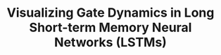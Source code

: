 ---
layout: research
title: Visualizing Gate Dynamics in Long Short-term Memory Neural Networks (LSTMs) 
purl: 
---